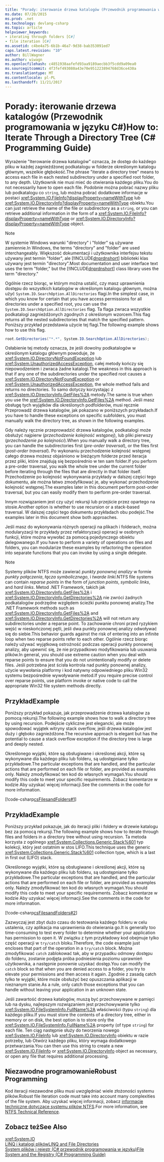 ```yaml
---
title: "Porady: iterowanie drzewa katalogów (Przewodnik programowania w języku C#)"
ms.date: 07/20/2015
ms.prod: .net
ms.technology: devlang-csharp
ms.topic: article
helpviewer_keywords:
- iterating through folders [C#]
- file iteration [C#]
ms.assetid: c4be4a75-6b1b-46a7-9d38-bab353091ed7
caps.latest.revision: "10"
author: BillWagner
ms.author: wiwagn
ms.openlocfilehash: c4851938aafefd93aa9189aecbb3f5cdd9a09ea0
ms.sourcegitcommit: 4f3fef493080a43e70e951223894768d36ce430a
ms.translationtype: MT
ms.contentlocale: pl-PL
ms.lasthandoff: 11/21/2017
---
```

# <a name="how-to-iterate-through-a-directory-tree-c-programming-guide"></a><span data-ttu-id="96db5-102">Porady: iterowanie drzewa katalogów (Przewodnik programowania w języku C#)</span><span class="sxs-lookup"><span data-stu-id="96db5-102">How to: Iterate Through a Directory Tree (C# Programming Guide)</span></span>
<span data-ttu-id="96db5-103">Wyrażenie "Iterowanie drzewa katalogów" oznacza, że dostęp do każdego pliku w każdej zagnieżdżonej podkatalogu w folderze określonym katalogu głównym, wszelkie głębokość.</span><span class="sxs-lookup"><span data-stu-id="96db5-103">The phrase "iterate a directory tree" means to access each file in each nested subdirectory under a specified root folder, to any depth.</span></span> <span data-ttu-id="96db5-104">Użytkownik nie musi mieć do otwierania każdego pliku.</span><span class="sxs-lookup"><span data-stu-id="96db5-104">You do not necessarily have to open each file.</span></span> <span data-ttu-id="96db5-105">Podobnie można pobrać nazwy pliku lub podkatalogu co `string`, lub można pobrać dodatkowe informacje w postaci <xref:System.IO.FileInfo?displayProperty=nameWithType> lub <xref:System.IO.DirectoryInfo?displayProperty=nameWithType> obiektu.</span><span class="sxs-lookup"><span data-stu-id="96db5-105">You can just retrieve the name of the file or subdirectory as a `string`, or you can retrieve additional information in the form of a <xref:System.IO.FileInfo?displayProperty=nameWithType> or <xref:System.IO.DirectoryInfo?displayProperty=nameWithType> object.</span></span>  
  
> [!NOTE]
>  <span data-ttu-id="96db5-106">W systemie Windows warunki "directory" i "folder" są używane zamiennie.</span><span class="sxs-lookup"><span data-stu-id="96db5-106">In Windows, the terms "directory" and "folder" are used interchangeably.</span></span> <span data-ttu-id="96db5-107">Większość dokumentacji i użytkownika interfejsu tekstu używany jest termin "folder", ale [!INCLUDE[dnprdnshort](~/includes/dnprdnshort-md.md)] biblioteki klas używany jest termin "directory".</span><span class="sxs-lookup"><span data-stu-id="96db5-107">Most documentation and user interface text uses the term "folder," but the [!INCLUDE[dnprdnshort](~/includes/dnprdnshort-md.md)] class library uses the term "directory."</span></span>  
  
 <span data-ttu-id="96db5-108">Ogólnie rzecz biorąc, w którym można ustalić, czy masz uprawnienia dostępu do wszystkich katalogów w określonym katalogu głównym, można użyć `System.IO.SearchOption.AllDirectories` flagi.</span><span class="sxs-lookup"><span data-stu-id="96db5-108">In the simplest case, in which you know for certain that you have access permissions for all directories under a specified root, you can use the `System.IO.SearchOption.AllDirectories` flag.</span></span> <span data-ttu-id="96db5-109">Ta flaga zwraca wszystkie podkatalogi zagnieżdżonych zgodnych z określonym wzorcem.</span><span class="sxs-lookup"><span data-stu-id="96db5-109">This flag returns all the nested subdirectories that match the specified pattern.</span></span> <span data-ttu-id="96db5-110">Poniższy przykład przedstawia użycie tej flagi.</span><span class="sxs-lookup"><span data-stu-id="96db5-110">The following example shows how to use this flag.</span></span>  
  
```csharp  
root.GetDirectories("*.*", System.IO.SearchOption.AllDirectories);  
```  
  
 <span data-ttu-id="96db5-111">Osłabienie tej metody oznacza, że jeśli dowolny podkatalogów w określonym katalogu głównym powoduje, że <xref:System.IO.DirectoryNotFoundException> lub <xref:System.UnauthorizedAccessException>, całej metody kończy się niepowodzeniem i zwraca żadne katalogi.</span><span class="sxs-lookup"><span data-stu-id="96db5-111">The weakness in this approach is that if any one of the subdirectories under the specified root causes a <xref:System.IO.DirectoryNotFoundException> or <xref:System.UnauthorizedAccessException>, the whole method fails and returns no directories.</span></span> <span data-ttu-id="96db5-112">To samo dotyczy korzystając z <xref:System.IO.DirectoryInfo.GetFiles%2A> metody.</span><span class="sxs-lookup"><span data-stu-id="96db5-112">The same is true when you use the <xref:System.IO.DirectoryInfo.GetFiles%2A> method.</span></span> <span data-ttu-id="96db5-113">Jeśli masz obsługę tych wyjątków dla określonych podfolderów, musi ręcznie Przeprowadź drzewa katalogów, jak pokazano w poniższych przykładach.</span><span class="sxs-lookup"><span data-stu-id="96db5-113">If you have to handle these exceptions on specific subfolders, you must manually walk the directory tree, as shown in the following examples.</span></span>  
  
 <span data-ttu-id="96db5-114">Gdy należy ręcznie przeprowadzić drzewa katalogów, podkatalogi może obsłużyć najpierw (*przechodzenie kolejność wstępnej*), lub pliki pierwszy (*przechodzenie po kolejności*).</span><span class="sxs-lookup"><span data-stu-id="96db5-114">When you manually walk a directory tree, you can handle the subdirectories first (*pre-order traversal*), or the files first (*post-order traversal*).</span></span> <span data-ttu-id="96db5-115">Po wykonaniu przechodzenie kolejność wstępnej całego drzewa możesz objaśniono w bieżącym folderze przed iteracja przez pliki, które znajdują się bezpośrednio w ten sam folder.</span><span class="sxs-lookup"><span data-stu-id="96db5-115">If you perform a pre-order traversal, you walk the whole tree under the current folder before iterating through the files that are directly in that folder itself.</span></span> <span data-ttu-id="96db5-116">Przechodzenie po kolejność wykonywania przykłady w dalszej części tego dokumentu, ale można łatwo zmodyfikować je, aby wykonać przechodzenie kolejność wstępnej.</span><span class="sxs-lookup"><span data-stu-id="96db5-116">The examples later in this document perform post-order traversal, but you can easily modify them to perform pre-order traversal.</span></span>  
  
 <span data-ttu-id="96db5-117">Innym rozwiązaniem jest czy użyć rekursji lub przejście przez opartego na stosie.</span><span class="sxs-lookup"><span data-stu-id="96db5-117">Another option is whether to use recursion or a stack-based traversal.</span></span> <span data-ttu-id="96db5-118">W dalszej części tego dokumentu przykładach obu podejść.</span><span class="sxs-lookup"><span data-stu-id="96db5-118">The examples later in this document show both approaches.</span></span>  
  
 <span data-ttu-id="96db5-119">Jeśli masz do wykonywania różnych operacji na plikach i folderach, można modularyzacji te przykłady przez refaktoryzacji operacji w osobnych funkcji, które można wywołać za pomocą pojedynczego obiektu delegowanego.</span><span class="sxs-lookup"><span data-stu-id="96db5-119">If you have to perform a variety of operations on files and folders, you can modularize these examples by refactoring the operation into separate functions that you can invoke by using a single delegate.</span></span>  
  
> [!NOTE]
>  <span data-ttu-id="96db5-120">Systemy plików NTFS może zawierać *punkty ponownej analizy* w formie *punkty połączenia*, *łącza symbolicznego*, i *twarde linki*.</span><span class="sxs-lookup"><span data-stu-id="96db5-120">NTFS file systems can contain *reparse points* in the form of *junction points*, *symbolic links*, and *hard links*.</span></span> <span data-ttu-id="96db5-121">Metod .NET Framework, takich jak <xref:System.IO.DirectoryInfo.GetFiles%2A> i <xref:System.IO.DirectoryInfo.GetDirectories%2A> nie zwróci żadnych podkatalogów podrzędne względem ścieżki punktu ponownej analizy.</span><span class="sxs-lookup"><span data-stu-id="96db5-121">The .NET Framework methods such as <xref:System.IO.DirectoryInfo.GetFiles%2A> and <xref:System.IO.DirectoryInfo.GetDirectories%2A> will not return any subdirectories under a reparse point.</span></span> <span data-ttu-id="96db5-122">To zachowanie chroni przed ryzykiem wejść w nieskończonej pętli, jeśli dwa punkty ponownej analizy odwoływać się do siebie.</span><span class="sxs-lookup"><span data-stu-id="96db5-122">This behavior guards against the risk of entering into an infinite loop when two reparse points refer to each other.</span></span> <span data-ttu-id="96db5-123">Ogólnie rzecz biorąc należy używać wyjątkową ostrożność podczas operacji punkty ponownej analizy, aby upewnić się, że nie przypadkowo modyfikowania lub usuwania plików.</span><span class="sxs-lookup"><span data-stu-id="96db5-123">In general, you should use extreme caution when you deal with reparse points to ensure that you do not unintentionally modify or delete files.</span></span> <span data-ttu-id="96db5-124">Jeśli potrzebna jest ścisła kontrola nad punkty ponownej analizy, użycie wywołania platformy i kod natywny odpowiedniego pliku Win32 systemu bezpośrednie wywoływanie metod.</span><span class="sxs-lookup"><span data-stu-id="96db5-124">If you require precise control over reparse points, use platform invoke or native code to call the appropriate Win32 file system methods directly.</span></span>  
  
## <a name="example"></a><span data-ttu-id="96db5-125">Przykład</span><span class="sxs-lookup"><span data-stu-id="96db5-125">Example</span></span>  
 <span data-ttu-id="96db5-126">Poniższy przykład pokazuje, jak przeprowadzenie drzewa katalogów za pomocą rekursji.</span><span class="sxs-lookup"><span data-stu-id="96db5-126">The following example shows how to walk a directory tree by using recursion.</span></span> <span data-ttu-id="96db5-127">Podejście cykliczne jest elegancki, ale może spowodować wyjątek witryny stack overflow, jeśli drzewa katalogów jest duży i głęboko zagnieżdżone.</span><span class="sxs-lookup"><span data-stu-id="96db5-127">The recursive approach is elegant but has the potential to cause a stack overflow exception if the directory tree is large and deeply nested.</span></span>  
  
 <span data-ttu-id="96db5-128">Określonego wyjątki, które są obsługiwane i określonej akcji, które są wykonywane dla każdego pliku lub folderu, są udostępniane tylko przykładowe.</span><span class="sxs-lookup"><span data-stu-id="96db5-128">The particular exceptions that are handled, and the particular actions that are performed on each file or folder, are provided as examples only.</span></span> <span data-ttu-id="96db5-129">Należy zmodyfikować ten kod do własnych wymagań.</span><span class="sxs-lookup"><span data-stu-id="96db5-129">You should modify this code to meet your specific requirements.</span></span> <span data-ttu-id="96db5-130">Zobacz komentarze w kodzie Aby uzyskać więcej informacji.</span><span class="sxs-lookup"><span data-stu-id="96db5-130">See the comments in the code for more information.</span></span>  
  
 [!code-csharp[csFilesandFolders#1](../../../csharp/programming-guide/file-system/codesnippet/CSharp/how-to-iterate-through-a-directory-tree_1.cs)]  
  
## <a name="example"></a><span data-ttu-id="96db5-131">Przykład</span><span class="sxs-lookup"><span data-stu-id="96db5-131">Example</span></span>  
 <span data-ttu-id="96db5-132">Poniższy przykład pokazuje, jak do iteracji pliki i foldery w drzewie katalogu bez za pomocą rekursji.</span><span class="sxs-lookup"><span data-stu-id="96db5-132">The following example shows how to iterate through files and folders in a directory tree without using recursion.</span></span> <span data-ttu-id="96db5-133">Ta metoda korzysta z ogólnego <xref:System.Collections.Generic.Stack%601> typ kolekcji, który jest ostatnim w stos LIFO.</span><span class="sxs-lookup"><span data-stu-id="96db5-133">This technique uses the generic <xref:System.Collections.Generic.Stack%601> collection type, which is a last in first out (LIFO) stack.</span></span>  
  
 <span data-ttu-id="96db5-134">Określonego wyjątki, które są obsługiwane i określonej akcji, które są wykonywane dla każdego pliku lub folderu, są udostępniane tylko przykładowe.</span><span class="sxs-lookup"><span data-stu-id="96db5-134">The particular exceptions that are handled, and the particular actions that are performed on each file or folder, are provided as examples only.</span></span> <span data-ttu-id="96db5-135">Należy zmodyfikować ten kod do własnych wymagań.</span><span class="sxs-lookup"><span data-stu-id="96db5-135">You should modify this code to meet your specific requirements.</span></span> <span data-ttu-id="96db5-136">Zobacz komentarze w kodzie Aby uzyskać więcej informacji.</span><span class="sxs-lookup"><span data-stu-id="96db5-136">See the comments in the code for more information.</span></span>  
  
 [!code-csharp[csFilesandFolders#2](../../../csharp/programming-guide/file-system/codesnippet/CSharp/how-to-iterate-through-a-directory-tree_2.cs)]  
  
 <span data-ttu-id="96db5-137">Zazwyczaj jest zbyt dużo czasu do testowania każdego folderu w celu ustalenia, czy aplikacja ma uprawnienia do otwierania go.</span><span class="sxs-lookup"><span data-stu-id="96db5-137">It is generally too time-consuming to test every folder to determine whether your application has permission to open it.</span></span> <span data-ttu-id="96db5-138">W związku z tym przykładowy kod obejmuje tylko część operacji w `try/catch` bloku.</span><span class="sxs-lookup"><span data-stu-id="96db5-138">Therefore, the code example just encloses that part of the operation in a `try/catch` block.</span></span> <span data-ttu-id="96db5-139">Można zmodyfikować `catch` zablokować tak, aby w przypadku odmowy dostępu do folderu, zostanie podjęta próba podniesienia poziomu uprawnień użytkownika, a następnie ponownie uzyskać dostęp.</span><span class="sxs-lookup"><span data-stu-id="96db5-139">You can modify the `catch` block so that when you are denied access to a folder, you try to elevate your permissions and then access it again.</span></span> <span data-ttu-id="96db5-140">Zgodnie z zasadą catch tylko te wyjątki, które może obsłużyć bez opuszczania aplikacji w nieznanym stanie.</span><span class="sxs-lookup"><span data-stu-id="96db5-140">As a rule, only catch those exceptions that you can handle without leaving your application in an unknown state.</span></span>  
  
 <span data-ttu-id="96db5-141">Jeśli zawartość drzewa katalogów, muszą być przechowywane w pamięci lub na dysku, najlepszym rozwiązaniem jest przechowywanie tylko <xref:System.IO.FileSystemInfo.FullName%2A> właściwości (typu `string`) dla każdego pliku.</span><span class="sxs-lookup"><span data-stu-id="96db5-141">If you must store the contents of a directory tree, either in memory or on disk, the best option is to store only the <xref:System.IO.FileSystemInfo.FullName%2A> property (of type `string`) for each file.</span></span> <span data-ttu-id="96db5-142">Ten ciąg następnie służy do tworzenia nowego <xref:System.IO.FileInfo> lub <xref:System.IO.DirectoryInfo> obiektu w razie potrzeby, lub Otwórz każdego pliku, który wymaga dodatkowego przetwarzania.</span><span class="sxs-lookup"><span data-stu-id="96db5-142">You can then use this string to create a new <xref:System.IO.FileInfo> or <xref:System.IO.DirectoryInfo> object as necessary, or open any file that requires additional processing.</span></span>  
  
## <a name="robust-programming"></a><span data-ttu-id="96db5-143">Niezawodne programowanie</span><span class="sxs-lookup"><span data-stu-id="96db5-143">Robust Programming</span></span>  
 <span data-ttu-id="96db5-144">Kod iteracji niezawodne pliku musi uwzględniać wiele złożoności systemu plików.</span><span class="sxs-lookup"><span data-stu-id="96db5-144">Robust file iteration code must take into account many complexities of the file system.</span></span> <span data-ttu-id="96db5-145">Aby uzyskać więcej informacji, zobacz [informacje techniczne dotyczące systemu plików NTFS](http://go.microsoft.com/fwlink/?LinkId=79488).</span><span class="sxs-lookup"><span data-stu-id="96db5-145">For more information, see [NTFS Technical Reference](http://go.microsoft.com/fwlink/?LinkId=79488).</span></span>  
  
## <a name="see-also"></a><span data-ttu-id="96db5-146">Zobacz też</span><span class="sxs-lookup"><span data-stu-id="96db5-146">See Also</span></span>  
 <xref:System.IO>  
 [<span data-ttu-id="96db5-147">LINQ i katalogi plików</span><span class="sxs-lookup"><span data-stu-id="96db5-147">LINQ and File Directories</span></span>](http://msdn.microsoft.com/library/5a5d516c-0279-4a84-ac84-b87f54caa808)  
 [<span data-ttu-id="96db5-148">System plików i rejestr (C# przewodnik programowania w języku)</span><span class="sxs-lookup"><span data-stu-id="96db5-148">File System and the Registry (C# Programming Guide)</span></span>](../../../csharp/programming-guide/file-system/index.md)
